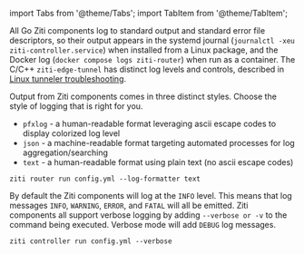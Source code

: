 
import Tabs from '@theme/Tabs';
import TabItem from '@theme/TabItem';

All Go Ziti components log to standard output and standard error file descriptors, so their output appears in the systemd journal (`journalctl -xeu ziti-controller.service`) when installed from a Linux package, and the Docker log (`docker compose logs ziti-router`) when run as a container. The C/C++ `ziti-edge-tunnel` has distinct log levels and controls, described in [Linux tunneler troubleshooting](/reference/tunnelers/60-linux/50-linux-tunnel-troubleshooting.mdx).

<Tabs>
<TabItem value="goformats" label="Log Formats">

Output from Ziti components comes in three distinct styles. Choose the style of logging that is right for you.

- `pfxlog` - a human-readable format leveraging ascii escape codes to display colorized log level
- `json` - a machine-readable format targeting automated processes for log aggregation/searching
- `text` - a human-readable format using plain text (no ascii escape codes)

```text title="Run the router without colorized log levels"
ziti router run config.yml --log-formatter text
```

</TabItem>
<TabItem value="golevels" label="Log Levels">

By default the Ziti components will log at the `INFO` level. This means that log messages `INFO`, `WARNING`, `ERROR`, and `FATAL` will all be emitted. Ziti components all support verbose logging by adding `--verbose or -v` to the command being executed. Verbose mode will add `DEBUG` log messages.

```text title="Run the controller with verbose (DEBUG, 4) log level"
ziti controller run config.yml --verbose
```

</TabItem>
</Tabs>

